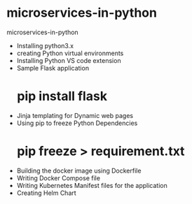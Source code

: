 # microservices-in-python
microservices-in-python
- Installing python3.x
- creating Python virtual environments
- Installing Python VS code extension
- Sample Flask application
  # pip install flask
- Jinja templating for Dynamic web pages
- Using pip to freeze Python Dependencies
   # pip freeze > requirement.txt
- Building the docker image using Dockerfile
- Writing Docker Compose file
- Writing Kubernetes Manifest files for the application
- Creating Helm Chart



